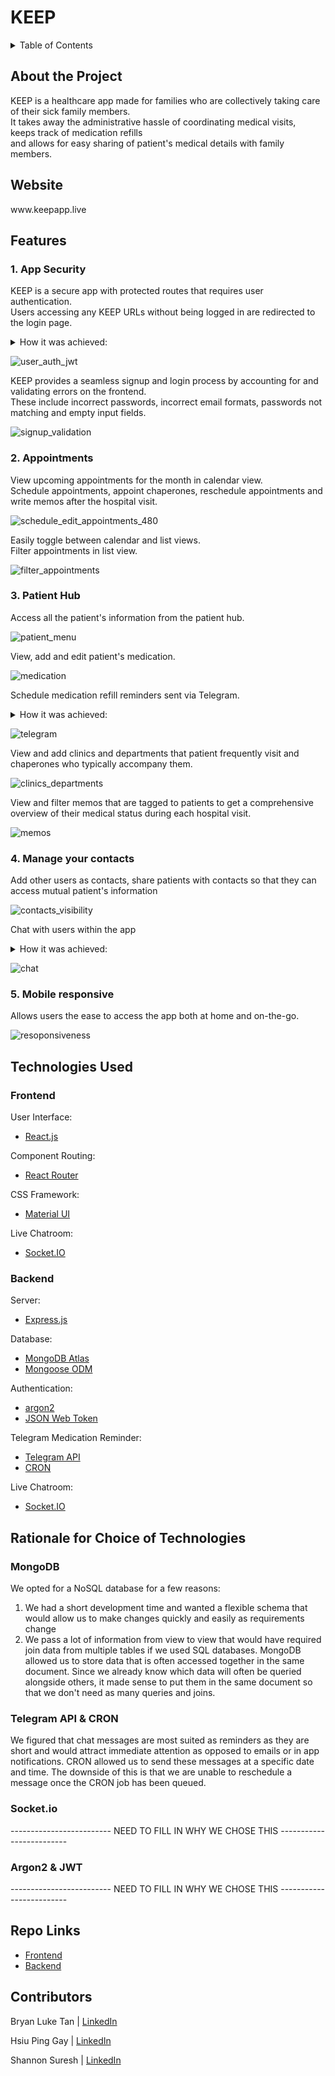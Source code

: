 <h1> KEEP </h1>

<details>
<summary>Table of Contents</summary>
<br>
 <ol> 
    <li> <a href="#about"> About the Project </a></li>
    <li> <a href="#website"> Website </a></li>
    <li> <a href="#features"> Features </a></li>
    <li> <a href="#tech-used"> Technologies Used </a></li>
    <li> <a href="#rationale"> Rationale for Choice of Technologies </a></li>
    <li> <a href="#repo-links"> Repo Links </a></li>
    <li> <a href="#contributors"> Contributors </a></li>
  </ol>
</details>

<div id="about">
 <h2> About the Project </h2>
KEEP is a healthcare app made for families who are collectively taking care of their sick family members. 
 <br/>
It takes away the administrative hassle of coordinating medical visits, <br/>keeps track of medication refills <br/>and allows for easy sharing of patient's medical details with family members.
</div>
 
<div id="website">
<h2> Website </h2>
www.keepapp.live
</div>

<h2 id="features"> Features </h2>

<h3> 1. App Security </h3>

KEEP is a secure app with protected routes that requires user authentication. 
<br/>
Users accessing any KEEP URLs without being logged in are redirected to the login page.

<details>
<summary> How it was achieved: </summary>
<ol>
 
 <li> Upon Login: <br/> Once the user's email and password are verified to match the database, the user's login details are stored in a JSON Web Token and sent from the backend Express server to the frontend React server. <br/> These details are saved in the browser's local storage. </li>

 <li> On Access of KEEP URLs: <br/> When any of the KEEP app's URLs are accessed, a <i>useEffect</i> React Hook runs in the <i>ProtectedRoute</i> component, that wraps all routes in the app. <br/> This triggers user authentication to occur. </li>
 
  <li> User Authentication: <br/> The JSON Web Token is retrieved from local storage and sent to the Express server where the token is then verified.<br/>  The outcome is then sent to the React server. <br/> If the token was not successfully verfied, the app would redirect to the login page. <br/> If verification is successful, users can navigate to their intended page and the Express server will send the users details to the React server, allowing for the user's details to be correctly displayed even upon refresh or reopening of the browser.  </li>
 
 </ol>
 </details>

![user_auth_jwt](https://user-images.githubusercontent.com/85098526/162703679-6eeca0c4-5137-4575-9328-7895e20c9c46.gif)

KEEP provides a seamless signup and login process by accounting for and validating errors on the frontend. <br/> These include incorrect passwords, incorrect email formats, passwords not matching and empty input fields.

![signup_validation](https://user-images.githubusercontent.com/85098526/162709869-e0af50cc-08c8-4b59-b25f-a3562231f98e.gif)

<h3> 2. Appointments </h3>

View upcoming appointments for the month in calendar view.
<br/>
Schedule appointments, appoint chaperones, reschedule appointments and write memos after the hospital visit.

![schedule_edit_appointments_480](https://user-images.githubusercontent.com/85098526/162615184-df2baff5-303a-478f-b23c-4b7cb92d154c.gif)

Easily toggle between calendar and list views. 
<br/>
Filter appointments in list view.

![filter_appointments](https://user-images.githubusercontent.com/85098526/162615410-a751f330-6096-40df-b8e6-f0d0b5484e9f.gif)


<h3> 3. Patient Hub </h3>

Access all the patient's information from the patient hub.

![patient_menu](https://user-images.githubusercontent.com/85098526/162616383-438fe421-d3d3-45ff-b99f-e13679d5018a.gif)

View, add and edit patient's medication.

![medication](https://user-images.githubusercontent.com/85098526/162616529-2fa9e811-fa65-4c9c-adcc-d982e1f87917.gif)

Schedule medication refill reminders sent via Telegram.

<details>
<summary> How it was achieved: </summary>
 <ol>
  <li> Initiate Chat: <br/> Users are instructed to initiate a Telegram chat with KEEP apps Telegram bot and provide the patient ID. </li>
  <li> Storing Users Telegram ID: <br/> The telegram API receives the user's initiation message which includes the user's telegram ID. 
   <br/>
   KEEP saves this ID in the patient's document in the database. 
   <br/>
   Each patient's document in the database will have a list of telegram IDs of users that have subscribed to this patient's medicine reminders.
  </li>
  
<li> Sending Reminders: <br/> When a new prescription is added, users can opt to set a refill reminder. 
 <br/>
 KEEP calculates when the reminder is to be sent, based on the users choice of timing and number of days prior to the medication finishing. 
 <br/>
 KEEP will draft a Telegram message with the patients name, medication name and days left till the medication runs out.  
 <br/> 
 The CRON API queues and sends the medicine refill reminder message based on the date and time determined.
  </li>
 </ol>
</details>

![telegram](https://user-images.githubusercontent.com/85098526/162618164-718d62dd-d9be-47b8-9d42-dc89640439d2.gif)

View and add clinics and departments that patient frequently visit and chaperones who typically accompany them.

![clinics_departments](https://user-images.githubusercontent.com/85098526/162616507-945cfd66-19b6-42ad-9e41-1056305384f7.gif)

View and filter memos that are tagged to patients to get a comprehensive overview of their medical status during each hospital visit.

![memos](https://user-images.githubusercontent.com/85098526/162616500-1dfda194-3403-4aa0-94a3-8d36b19eb15b.gif)

<h3> 4. Manage your contacts </h3>

Add other users as contacts, share patients with contacts so that they can access mutual patient's information

![contacts_visibility](https://user-images.githubusercontent.com/85098526/162617079-0c3446ec-5f46-4305-b334-5f69364f09fb.gif)

Chat with users within the app

<details>
<summary> How it was achieved: </summary>
We used socket.io for our chat functionality. Each time a chat is initiated, a temporary connection is opened for the time that both users are on the chat page. Messages are saved in the database so that even if the connection ceases, users can still view the messages that transpired.
</details>

![chat](https://user-images.githubusercontent.com/85098526/162617085-0a5d39cd-8be7-4598-85be-0e10d05863f8.gif)

<h3> 5. Mobile responsive </h3>

Allows users the ease to access the app both at home and on-the-go.

![resoponsiveness](https://user-images.githubusercontent.com/85098526/162710131-2ba1b63d-065d-450b-9bb1-3fc6a7396610.gif)

<div id="tech-used">
<h2> Technologies Used </h2>
 
 <h3>Frontend</h3>
 
 User Interface:
 <ul>
  <li><a href="https://reactjs.org/" target="_blank"> React.js <a/></li>
 </ul>
 
  Component Routing:
 <ul>
  <li><a href="https://reactrouter.com/" target="_blank"> React Router <a/></li>
 </ul>
 
 CSS Framework:
 <ul>
  <li><a href="https://mui.com/" target="_blank"> Material UI <a/></li> 
 </ul>
 
 Live Chatroom:
 <ul>
   <li><a href="https://socket.io/" target="_blank"> Socket.IO <a/></li>
 </ul>
 
 <h3> Backend </h3>
 
 Server:
 <ul>
   <li><a href="https://expressjs.com/" target="_blank"> Express.js <a/></li>
 </ul>
 
  Database:
 <ul>
   <li><a href="https://www.mongodb.com/docs/atlas/" target="_blank"> MongoDB Atlas <a/></li> 
   <li><a href="https://mongoosejs.com/" target="_blank"> Mongoose ODM <a/></li>
 </ul>
 
   Authentication:
 <ul>
  <li><a href="https://www.npmjs.com/package/argon2" target="_blank"> argon2 <a/></li>
   <li><a href="https://jwt.io/" target="_blank"> JSON Web Token <a/></li>
 </ul>
 
   Telegram Medication Reminder:
 <ul>
 <li><a href="https://core.telegram.org/" target="_blank"> Telegram API <a/></li>
    <li><a href="https://github.com/kelektiv/node-cron#readme" target="_blank"> CRON <a/></li>
 </ul>
 
  Live Chatroom:
 <ul>
   <li><a href="https://socket.io/" target="_blank"> Socket.IO <a/></li>
 </ul>
 
</div>

<div id="rationale">
<h2> Rationale for Choice of Technologies  </h2>

 <h3> MongoDB </h3>

We opted for a NoSQL database for a few reasons:
1. We had a short development time and wanted a flexible schema that would allow us to make changes quickly and easily as requirements change
2. We pass a lot of information from view to view that would have required join data from multiple tables if we used SQL databases. MongoDB allowed us to store data that is often accessed together in the same document. Since we already know which data will often be queried alongside others, it made sense to put them in the same document so that we don't need as many queries and joins.
 
 <h3>  Telegram API & CRON </h3>
We figured that chat messages are most suited as reminders as they are short and would attract immediate attention as opposed to emails or in app notifications. CRON allowed us to send these messages at a specific date and time. The downside of this is that we are unable to reschedule a message once the CRON job has been queued.

 <h3>  Socket.io </h3>
------------------------- NEED TO FILL IN WHY WE CHOSE THIS -------------------------

 <h3>  Argon2 & JWT </h3>
------------------------- NEED TO FILL IN WHY WE CHOSE THIS -------------------------

</div>

<div id="repo-links">
<h2> Repo Links  </h2>

 <ul>
  <li><a href="https://github.com/hsiupinggay/capstone-frontend" target="_blank"> Frontend<a/></li>
   <li><a href="https://github.com/hsiupinggay/capstone-backend" target="_blank"> Backend<a/></li>
 </ul>
 
</div>

<h2 id="contributors"> Contributors </h2>

Bryan Luke Tan | <a href="https://www.linkedin.com/in/bryan-luke-138a901b6" target="_blank"> LinkedIn<a/>

Hsiu Ping Gay | <a href="https://www.linkedin.com/in/hsiupinggay" target="_blank"> LinkedIn<a/>

Shannon Suresh | <a href="https://www.linkedin.com/in/shannon-suresh" target="_blank"> LinkedIn<a/>

